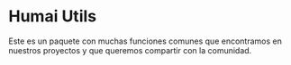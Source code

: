 # Humai Utils

Este es un paquete con muchas funciones comunes que encontramos en nuestros proyectos y que queremos compartir con la comunidad.
